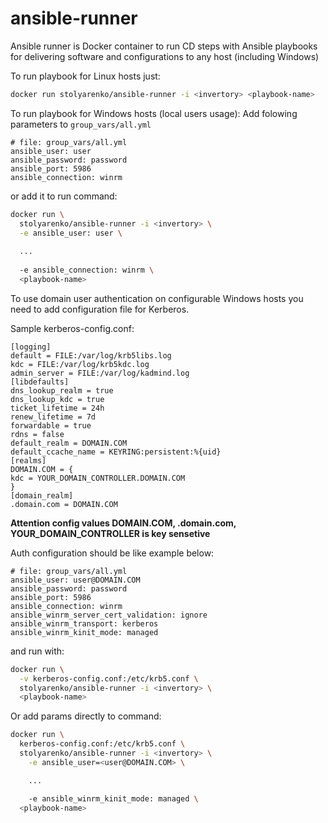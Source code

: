 # ansible-runner
Ansible runner is Docker container to run CD steps with Ansible playbooks for delivering software and configurations to any host (including Windows)

To run playbook for Linux hosts just:
```bash
docker run stolyarenko/ansible-runner -i <invertory> <playbook-name>
```

To run playbook for Windows hosts (local users usage):
Add folowing parameters to `group_vars/all.yml`
```
# file: group_vars/all.yml
ansible_user: user
ansible_password: password
ansible_port: 5986
ansible_connection: winrm
```

or add it to run command:

```bash
docker run \
  stolyarenko/ansible-runner -i <invertory> \
  -e ansible_user: user \
  
  ...
  
  -e ansible_connection: winrm \
  <playbook-name>
```

To use domain user authentication on configurable Windows hosts you need to add configuration file for Kerberos.

Sample kerberos-config.conf:
```config
[logging]
default = FILE:/var/log/krb5libs.log
kdc = FILE:/var/log/krb5kdc.log
admin_server = FILE:/var/log/kadmind.log
[libdefaults]
dns_lookup_realm = true
dns_lookup_kdc = true
ticket_lifetime = 24h
renew_lifetime = 7d
forwardable = true
rdns = false
default_realm = DOMAIN.COM
default_ccache_name = KEYRING:persistent:%{uid}
[realms]
DOMAIN.COM = {
kdc = YOUR_DOMAIN_CONTROLLER.DOMAIN.COM
}
[domain_realm]
.domain.com = DOMAIN.COM 
```
**Attention config values DOMAIN.COM, .domain.com, YOUR_DOMAIN_CONTROLLER is key sensetive**

Auth configuration should be like example below:
```
# file: group_vars/all.yml
ansible_user: user@DOMAIN.COM
ansible_password: password
ansible_port: 5986
ansible_connection: winrm
ansible_winrm_server_cert_validation: ignore
ansible_winrm_transport: kerberos
ansible_winrm_kinit_mode: managed
```

and run with: 
```bash
docker run \
  -v kerberos-config.conf:/etc/krb5.conf \
  stolyarenko/ansible-runner -i <invertory> \
  <playbook-name>
```

Or add params directly to command:
```bash
docker run \
  kerberos-config.conf:/etc/krb5.conf \
  stolyarenko/ansible-runner -i <invertory> \
    -e ansible_user=<user@DOMAIN.COM> \

    ...

    -e ansible_winrm_kinit_mode: managed \
  <playbook-name>
```
